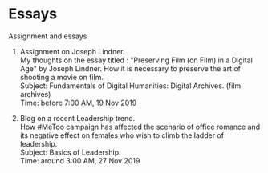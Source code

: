 # Essays
Assignment and essays

1. Assignment on Joseph Lindner.  
My thoughts on the essay titled : "Preserving Film (on Film) in a Digital Age" by Joseph Lindner. How it is necessary to preserve the art of shooting a movie on film.  
Subject: Fundamentals of Digital Humanities: Digital Archives. (film archives)  
Time: before 7:00 AM, 19 Nov 2019  
  
2. Blog on a recent Leadership trend.  
How #MeToo campaign has affected the scenario of office romance and its negative effect on females who wish to climb the ladder of leadership.  
Subject: Basics of Leadership.  
Time: around 3:00 AM, 27 Nov 2019  
